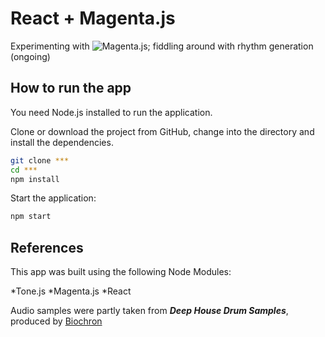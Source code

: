 # React + Magenta.js

Experimenting with ![Magenta.js](https://github.com/magenta/magenta-js); fiddling around with rhythm generation (ongoing)

## How to run the app

You need Node.js installed to run the application.

Clone or download the project from GitHub, change into the directory and install the dependencies.

```bash
git clone ***
cd ***
npm install
```

Start the application:

```bash
npm start
```

## References

This app was built using the following Node Modules:

*Tone.js
*Magenta.js
*React

Audio samples were partly taken from **_Deep House Drum Samples_**, produced by [Biochron](https://soundpacks.com/company/biochron/)

